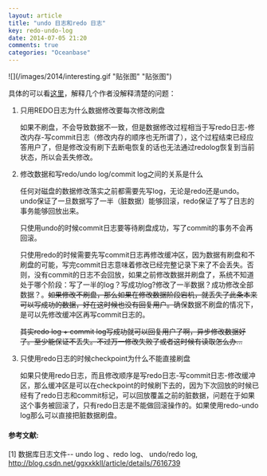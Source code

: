 ```yaml
---
layout: article
title: "undo 日志和redo 日志"
key: redo-undo-log
date: 2014-07-05 21:20
comments: true
categories: "Oceanbase"
---
```


![](/images/2014/interesting.gif "贴张图" "贴张图")

  具体的可以看[这里][1]，解释几个作者没解释清楚的问题：

1. 只用REDO日志为什么数据修改要每次修改刷盘

	如果不刷盘，不会导致数据不一致，但是数据修改过程相当于写redo日志-修改内存-写commit日志（修改内存的顺序也无所谓了），这个过程结束已经应答用户了，但是修改没有刷下去断电恢复的话也无法通过redolog恢复到当前状态，所以会丢失修改。

2. 修改数据和写redo/undo log/commit log之间的关系是什么

	任何对磁盘的数据修改落实之前都需要先写log，无论是redo还是undo。undo保证了一旦数据写了一半（脏数据）能够回滚，redo保证了写了日志的事务能够回放出来。

	只使用undo的时候commit日志要等待刷盘成功，写了commit的事务不会再回滚。

	只使用redo的时候需要先写commit日志再修改缓冲区，因为数据有刷盘和不刷盘的可能，写完commit日志意味着修改已经完整记录下来了不会丢失。否则，没有commit的日志不会回放，如果之前修改数据并刷盘了，系统不知道处于哪个阶段：写了一半的log？写成功log?修改了一半数据？成功修改全部数据？。~~如果修改不刷盘，那么如果在修改数据阶段宕机，就丢失了此条本来可以写成功的数据，好在这时候也没有回复用户。~~确保数据不刷盘的情况下，是可以先修改缓冲区再写commit日志的。

	~~其实redo log + commit log写成功就可以回复用户了啊，异步修改数据好了。至少能保证不丢失。不过万一修改失败了或者这时候有读取怎么办...~~ 

3. 只使用redo日志的时候checkpoint为什么不能直接刷盘

	如果只使用redo日志，而且修改顺序是写redo日志-写commit日志-修改缓冲区，那么缓冲区是可以在checkpoint的时候刷下去的，因为下次回放的时候已经有了redo日志和commit标记，可以回放覆盖之前的脏数据，问题在于如果这个事务被回滚了，只有redo日志是不能做回滚操作的。如果使用redo-undo log那么可以直接把脏数据刷盘。

[1]: http://blog.csdn.net/ggxxkkll/article/details/7616739 "数据库日志文件-- undo log 、redo log、 undo/redo log"

#### 参考文献:

  \[1] 数据库日志文件-- undo log 、redo log、 undo/redo log, <http://blog.csdn.net/ggxxkkll/article/details/7616739>
